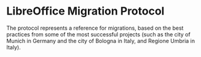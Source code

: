# **LibreOffice Migration Protocol**

The protocol represents a reference for migrations, based on the best practices from some of the most successful projects \(such as the city of Munich in Germany and the city of Bologna in Italy, and Regione Umbria in Italy\).



